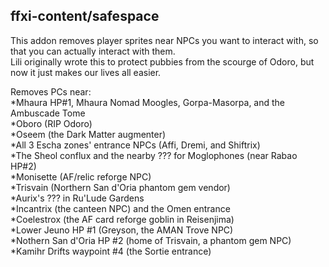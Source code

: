 ## ffxi-content/safespace
This addon removes player sprites near NPCs you want to interact with, so that you can actually interact with them.<br/>
Lili originally wrote this to protect pubbies from the scourge of Odoro, but now it just makes our lives all easier.<br/>

Removes PCs near:<br/>
*Mhaura HP#1, Mhaura Nomad Moogles, Gorpa-Masorpa, and the Ambuscade Tome<br/>
*Oboro (RIP Odoro)<br/>
*Oseem (the Dark Matter augmenter)<br/>
*All 3 Escha zones' entrance NPCs (Affi, Dremi, and Shiftrix)<br/>
*The Sheol conflux and the nearby ??? for Moglophones (near Rabao HP#2)<br/>
*Monisette (AF/relic reforge NPC)<br/>
*Trisvain (Northern San d'Oria phantom gem vendor)<br/>
*Aurix's ??? in Ru'Lude Gardens<br/>
*Incantrix (the canteen NPC) and the Omen entrance<br/>
*Coelestrox (the AF card reforge goblin in Reisenjima)<br/>
*Lower Jeuno HP #1 (Greyson, the AMAN Trove NPC)<br/>
*Nothern San d'Oria HP #2 (home of Trisvain, a phantom gem NPC)<br/>
*Kamihr Drifts waypoint #4 (the Sortie entrance)<br/>
